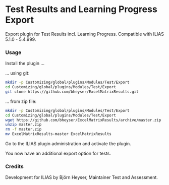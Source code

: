 # Test Results and Learning Progress Export

Export plugin for Test Results incl. Learning Progress. Compatible with ILIAS 5.1.0 - 5.4.999.

### Usage ###
Install the plugin ...

... using git:
```bash
mkdir -p Customizing/global/plugins/Modules/Test/Export
cd Customizing/global/plugins/Modules/Test/Export
git clone https://github.com/bheyser/ExcelMatrixResults.git
```

... from zip file:
```bash
mkdir -p Customizing/global/plugins/Modules/Test/Export
cd Customizing/global/plugins/Modules/Test/Export
wget https://github.com/bheyser/ExcelMatrixResults/archive/master.zip
unzip master.zip
rm -f master.zip
mv ExcelMatrixResults-master ExcelMatrixResults
```

Go to the ILIAS plugin administration and activate the plugin.

You now have an additional export option for tests.

### Credits ###
Development for ILIAS by Björn Heyser, Maintainer Test and Assessment.


